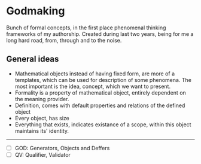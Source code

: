 # Godmaking

Bunch of formal concepts, in the first place phenomenal thinking frameworks of my authorship. 
Created during last two years, being for me a long hard road, from, through and to the noise. 

## General ideas
 - Mathematical objects instead of having fixed form, are more of a templates, which can be used for description of some phenomena. The most important is the idea, concept, which we want to present. 
 - Formality is a property of mathematical object, entirely dependent on the meaning provider.
 - Definition, comes with default properties and relations of the defined object
 - Every object, has size
 - Everything that exists, indicates existance of a scope, within this object maintains its' identity.

---
- [ ] GOD: Generators, Objects and Deffers
- [ ] QV: Qualifier, Validator
